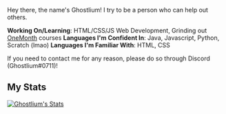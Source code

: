 <!--
**ghostlium/ghostlium** is a ✨ _special_ ✨ repository because its `README.md` (this file) appears on your GitHub profile.

Here are some ideas to get you started:

- 🔭 I’m currently working on ...
- 🌱 I’m currently learning ...
- 👯 I’m looking to collaborate on ...
- 🤔 I’m looking for help with ...
- 💬 Ask me about ...
- 📫 How to reach me: ...
- 😄 Pronouns: ...
- ⚡ Fun fact: ...
-->

Hey there, the name's Ghostlium! I try to be a person who can help out others.

**Working On/Learning**: HTML/CSS/JS Web Development, Grinding out <a href="https://onemonth.com/">OneMonth</a> courses
**Languages I'm Confident In**: Java, Javascript, Python, Scratch (lmao)
**Languages I'm Familiar With**: HTML, CSS

If you need to contact me for any reason, please do so through Discord (Ghostlium#0711)!

## My Stats

[![Ghostlium's Stats](https://github-readme-stats.vercel.app/api?username=ghostlium&count_private=true&bg_color=C9D8E8)](https://github.com/anuraghazra/github-readme-stats)

